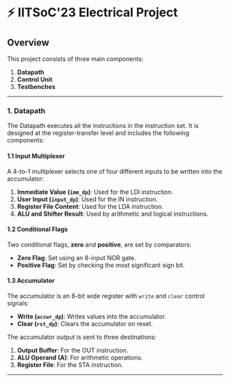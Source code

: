 # ⚡ IITSoC'23 Electrical Project

## Overview

This project consists of three main components:

1. **Datapath**
2. **Control Unit**
3. **Testbenches**

---

### 1. Datapath

The Datapath executes all the instructions in the instruction set. It is designed at the register-transfer level and includes the following components:

#### 1.1 Input Multiplexer

A 4-to-1 multiplexer selects one of four different inputs to be written into the accumulator:

1. **Immediate Value (`imm_dp`)**: Used for the LDI instruction.
2. **User Input (`input_dp`)**: Used for the IN instruction.
3. **Register File Content**: Used for the LDA instruction.
4. **ALU and Shifter Result**: Used by arithmetic and logical instructions.

#### 1.2 Conditional Flags

Two conditional flags, **zero** and **positive**, are set by comparators:

- **Zero Flag**: Set using an 8-input NOR gate.
- **Positive Flag**: Set by checking the most significant sign bit.

#### 1.3 Accumulator

The accumulator is an 8-bit wide register with `write` and `clear` control signals:

- **Write (`accwr_dp`)**: Writes values into the accumulator.
- **Clear (`rst_dp`)**: Clears the accumulator on reset.

The accumulator output is sent to three destinations:

1. **Output Buffer**: For the OUT instruction.
2. **ALU Operand (A)**: For arithmetic operations.
3. **Register File**: For the STA instruction.

---
